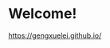 # Welcome!

<a href="https://gengxuelei.github.io/" target="_blank" title="Layne blog">https://gengxuelei.github.io/</a>
